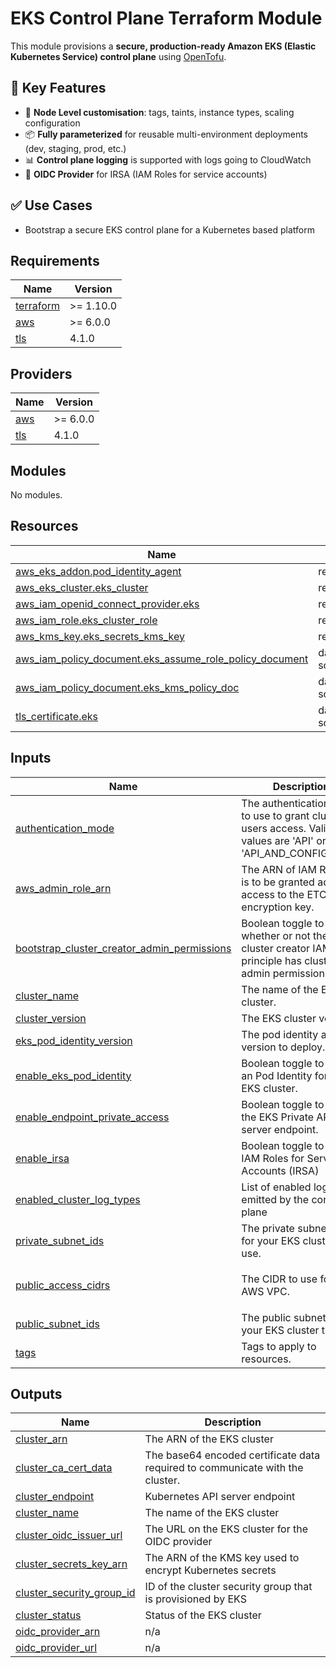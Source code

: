 # EKS Control Plane Terraform Module

This module provisions a **secure, production-ready Amazon EKS (Elastic Kubernetes Service) control plane** using [OpenTofu](https://opentofu.org/).

## 🔐 Key Features

- 🧱 **Node Level customisation**: tags, taints, instance types, scaling configuration
- 📦 **Fully parameterized** for reusable multi-environment deployments (dev, staging, prod, etc.)
- 📊 **Control plane logging** is supported with logs going to CloudWatch
- 🧱 **OIDC Provider** for IRSA (IAM Roles for service accounts)

## ✅ Use Cases

- Bootstrap a secure EKS control plane for a Kubernetes based platform

<!-- BEGIN_TF_DOCS -->
## Requirements

| Name | Version |
|------|---------|
| <a name="requirement_terraform"></a> [terraform](#requirement\_terraform) | >= 1.10.0 |
| <a name="requirement_aws"></a> [aws](#requirement\_aws) | >= 6.0.0 |
| <a name="requirement_tls"></a> [tls](#requirement\_tls) | 4.1.0 |

## Providers

| Name | Version |
|------|---------|
| <a name="provider_aws"></a> [aws](#provider\_aws) | >= 6.0.0 |
| <a name="provider_tls"></a> [tls](#provider\_tls) | 4.1.0 |

## Modules

No modules.

## Resources

| Name | Type |
|------|------|
| [aws_eks_addon.pod_identity_agent](https://registry.terraform.io/providers/hashicorp/aws/latest/docs/resources/eks_addon) | resource |
| [aws_eks_cluster.eks_cluster](https://registry.terraform.io/providers/hashicorp/aws/latest/docs/resources/eks_cluster) | resource |
| [aws_iam_openid_connect_provider.eks](https://registry.terraform.io/providers/hashicorp/aws/latest/docs/resources/iam_openid_connect_provider) | resource |
| [aws_iam_role.eks_cluster_role](https://registry.terraform.io/providers/hashicorp/aws/latest/docs/resources/iam_role) | resource |
| [aws_kms_key.eks_secrets_kms_key](https://registry.terraform.io/providers/hashicorp/aws/latest/docs/resources/kms_key) | resource |
| [aws_iam_policy_document.eks_assume_role_policy_document](https://registry.terraform.io/providers/hashicorp/aws/latest/docs/data-sources/iam_policy_document) | data source |
| [aws_iam_policy_document.eks_kms_policy_doc](https://registry.terraform.io/providers/hashicorp/aws/latest/docs/data-sources/iam_policy_document) | data source |
| [tls_certificate.eks](https://registry.terraform.io/providers/hashicorp/tls/4.1.0/docs/data-sources/certificate) | data source |

## Inputs

| Name | Description | Type | Default | Required |
|------|-------------|------|---------|:--------:|
| <a name="input_authentication_mode"></a> [authentication\_mode](#input\_authentication\_mode) | The authentication mode to use to grant cluster users access. Valid values are 'API' or 'API\_AND\_CONFIG\_MAP'. | `string` | `"API_AND_CONFIG_MAP"` | no |
| <a name="input_aws_admin_role_arn"></a> [aws\_admin\_role\_arn](#input\_aws\_admin\_role\_arn) | The ARN of IAM Role that is to be granted admin access to the ETCD KMS encryption key. | `string` | n/a | yes |
| <a name="input_bootstrap_cluster_creator_admin_permissions"></a> [bootstrap\_cluster\_creator\_admin\_permissions](#input\_bootstrap\_cluster\_creator\_admin\_permissions) | Boolean toggle to set whether or not the cluster creator IAM principle has cluster admin permissions | `string` | `false` | no |
| <a name="input_cluster_name"></a> [cluster\_name](#input\_cluster\_name) | The name of the EKS cluster. | `string` | n/a | yes |
| <a name="input_cluster_version"></a> [cluster\_version](#input\_cluster\_version) | The EKS cluster version. | `string` | n/a | yes |
| <a name="input_eks_pod_identity_version"></a> [eks\_pod\_identity\_version](#input\_eks\_pod\_identity\_version) | The pod identity agent version to deploy. | `string` | n/a | yes |
| <a name="input_enable_eks_pod_identity"></a> [enable\_eks\_pod\_identity](#input\_enable\_eks\_pod\_identity) | Boolean toggle to create an Pod Identity for the EKS cluster. | `bool` | `false` | no |
| <a name="input_enable_endpoint_private_access"></a> [enable\_endpoint\_private\_access](#input\_enable\_endpoint\_private\_access) | Boolean toggle to enable the EKS Private API server endpoint. | `bool` | n/a | yes |
| <a name="input_enable_irsa"></a> [enable\_irsa](#input\_enable\_irsa) | Boolean toggle to enable IAM Roles for Service Accounts (IRSA) | `bool` | `false` | no |
| <a name="input_enabled_cluster_log_types"></a> [enabled\_cluster\_log\_types](#input\_enabled\_cluster\_log\_types) | List of enabled log types emitted by the control plane | `list(string)` | n/a | yes |
| <a name="input_private_subnet_ids"></a> [private\_subnet\_ids](#input\_private\_subnet\_ids) | The private subnet IDs for your EKS cluster to use. | `list(string)` | n/a | yes |
| <a name="input_public_access_cidrs"></a> [public\_access\_cidrs](#input\_public\_access\_cidrs) | The CIDR to use for the AWS VPC. | `list(string)` | <pre>[<br>  "0.0.0.0/0"<br>]</pre> | no |
| <a name="input_public_subnet_ids"></a> [public\_subnet\_ids](#input\_public\_subnet\_ids) | The public subnet IDs for your EKS cluster to use. | `list(string)` | n/a | yes |
| <a name="input_tags"></a> [tags](#input\_tags) | Tags to apply to resources. | `map(string)` | `{}` | no |

## Outputs

| Name | Description |
|------|-------------|
| <a name="output_cluster_arn"></a> [cluster\_arn](#output\_cluster\_arn) | The ARN of the EKS cluster |
| <a name="output_cluster_ca_cert_data"></a> [cluster\_ca\_cert\_data](#output\_cluster\_ca\_cert\_data) | The base64 encoded certificate data required to communicate with the cluster. |
| <a name="output_cluster_endpoint"></a> [cluster\_endpoint](#output\_cluster\_endpoint) | Kubernetes API server endpoint |
| <a name="output_cluster_name"></a> [cluster\_name](#output\_cluster\_name) | The name of the EKS cluster |
| <a name="output_cluster_oidc_issuer_url"></a> [cluster\_oidc\_issuer\_url](#output\_cluster\_oidc\_issuer\_url) | The URL on the EKS cluster for the OIDC provider |
| <a name="output_cluster_secrets_key_arn"></a> [cluster\_secrets\_key\_arn](#output\_cluster\_secrets\_key\_arn) | The ARN of the KMS key used to encrypt Kubernetes secrets |
| <a name="output_cluster_security_group_id"></a> [cluster\_security\_group\_id](#output\_cluster\_security\_group\_id) | ID of the cluster security group that is provisioned by EKS |
| <a name="output_cluster_status"></a> [cluster\_status](#output\_cluster\_status) | Status of the EKS cluster |
| <a name="output_oidc_provider_arn"></a> [oidc\_provider\_arn](#output\_oidc\_provider\_arn) | n/a |
| <a name="output_oidc_provider_url"></a> [oidc\_provider\_url](#output\_oidc\_provider\_url) | n/a |
<!-- END_TF_DOCS -->